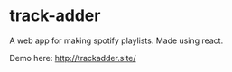 # track-adder
A web app for making spotify playlists. Made using react.

Demo here: http://trackadder.site/
